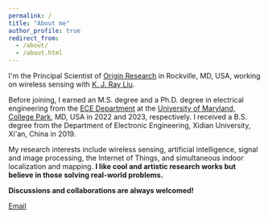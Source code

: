 ```yaml
---
permalink: /
title: "About me"
author_profile: true
redirect_from: 
  - /about/
  - /about.html
---
```

I'm the Principal Scientist of [Origin Research](https://www.originwirelessai.com/) in Rockville, MD, USA, working on wireless sensing with [K. J. Ray Liu](https://kjrayliu.org/). 

Before joining, I earned an M.S. degree and a Ph.D. degree in electrical engineering from the [ECE Department](https://ece.umd.edu/) at the [University of Maryland, College Park](http://www.umd.edu/), MD, USA in 2022 and 2023, respectively. I received a B.S. degree from the Department of Electronic Engineering, Xidian University, Xi'an, China in 2019. 

My research interests include wireless sensing, artificial intelligence, signal and image processing, the Internet of Things, and simultaneous indoor localization and mapping. **I like cool and artistic research works but believe in those solving real-world problems.**

**Discussions and collaborations are always welcomed!**

[Email](mailto:gzzhu@terpmail.umd.edu)


